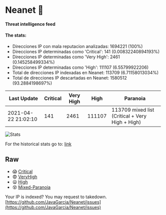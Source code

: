 # Neanet :hocho:
#### Threat intelligence feed
#### The stats:

- Direcciones IP con mala reputacion analizadas: 1694221 (100%)
- Direcciones IP determinadas como 'Critical':  141 (0.00832240894193%)
- Direcciones IP determinadas como 'Very High':  2461 (0.145258499334%)
- Direcciones IP determinadas como 'High':  111107 (6.55799922206)
- Total de direcciones IP indexadas en Neanet:  113709 (6.71158013034%)
- Total de direcciones IP descartadas en Neanet:  1580512 (93.2884198697%)

| Last Update | Critical | Very High | High | Paranoia |
| --- | --- | --- | --- | --- |
| 2021-04-22 21:02:10 | 141 | 2461 | 111107 | 113709 mixed list (Critical + Very High + High)|

![Stats](https://docs.google.com/spreadsheets/d/e/2PACX-1vSnaNMIXVabIpDJjufMlzH7poXnshF3mgd8Is1g9ytUEzVsP5my4Trn8f-xkoLLQ38xpL3HtmUexLo6/pubchart?oid=501124687&format=image)

For the historical stats go to: [link](/stats.csv)
## Raw
- :scream: [Critical](https://raw.githubusercontent.com/JavaGarcia/Neanet/master/blacklists/neanet_critical.txt)
- :fearful: [VeryHigh](https://raw.githubusercontent.com/JavaGarcia/Neanet/master/blacklists/neanet_veryHigh.txtt)
- :frowning: [High](https://raw.githubusercontent.com/JavaGarcia/Neanet/master/blacklists/neanet_high.txt)
- :dizzy_face: [Mixed-Paranoia](https://raw.githubusercontent.com/JavaGarcia/Neanet/master/blacklists/neanet_all.txt)


Your IP is indexed? You may request to takedown. [https://github.com/JavaGarcia/Neanet/issues](https://github.com/JavaGarcia/Neanet/issues)
























































































































































































































































































































































































































































































































































































































































































































































































































































































































































































































































































































































































































































































































































































































































































































































































































































































































































































































































































































































































































































































































































































































































































































































































































































































































































































































































































































































































































































































































































































































































































































































































































































































































































































































































































































































































































































































































































































































































































































































































































































































































































































































































































































































































































































































































































































































































































































































































































































































































































































































































































































































































































































































































































































































































































































































































































































































































































































































































































































































































































